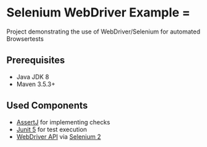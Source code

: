 # Selenium WebDriver Example =

Project demonstrating the use of WebDriver/Selenium for automated Browsertests

## Prerequisites

* Java JDK 8  
* Maven 3.5.3+

## Used Components

* [AssertJ](http://joel-costigliola.github.io/assertj/) for implementing checks
* [Junit 5](https://junit.org/junit5/docs/current/user-guide/) for test execution
* [WebDriver API](https://seleniumhq.github.io/selenium/docs/api/java/org/openqa/selenium/WebDriver.html) via [Selenium 2](https://www.seleniumhq.org/docs/03_webdriver.jsp#chapter03-reference)